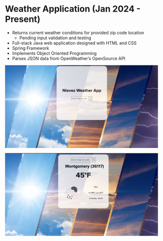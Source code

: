 # Weather Application (Jan 2024 - Present)
- Returns current weather conditions for provided zip code location
  - Pending input validation and testing
- Full-stack Java web application designed with HTML and CSS 
- Spring Framework
- Implements Object Oriented Programming
- Parses JSON data from OpenWeather’s OpenSource API

![alt text](https://github.com/morrillchelsea/WeatherApp/blob/Spring/weatherApp1.png?raw=true)

![alt text](https://github.com/morrillchelsea/WeatherApp/blob/Spring/weatherApp.png?raw=true)

